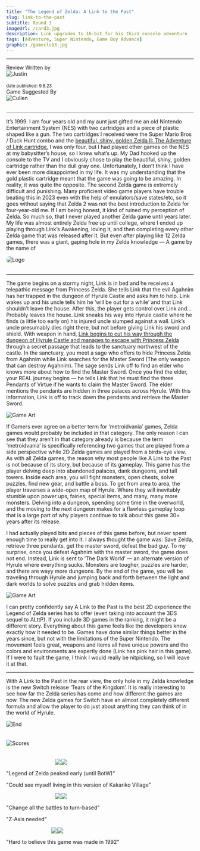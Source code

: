 ```yaml
---
title: "The Legend of Zelda: A Link to the Past"
slug: link-to-the-past
subtitle: Round 3
imageUrl: /card3.jpg
description: Link upgrades to 16-bit for his third console adventure
tags: [Adventure, Super Nintendo, Game Boy Advance]
graphic: /gameclub3.jpg
---
```

---
<div class="reviewinfo">
	
<div style=""><span>Review Written by</span>
<div class="reviewimg"><img src="/reviews/reviewjustin.png"
alt="Justin"/> </div><br>
<sub>date published: 9.8.23</sub></div>

<div style=""><span>Game Suggested By</span>
<div class="reviewimg"><img src="/reviews/reviewcullen.png"
alt="Cullen"/> </div><br></div>

</div>

---

It’s 1999. I am four years old and my aunt just gifted me an old Nintendo Entertainment System (NES) with two cartridges and a piece of plastic shaped like a gun. The two cartridges I received were the Super Mario Bros / Duck Hunt combo and the [beautiful, shiny, golden Zelda II: The Adventure of Link cartridge.](/reviews/linktothepast/cartridge.jpg) I was only four, but I had played other games on the NES at my babysitter’s house, so I knew what’s up. My Dad hooked up the console to the TV and I obviously chose to play the beautiful, shiny, golden cartridge rather than the dull gray one. Unfortunately, I don’t think I have ever been more disappointed in my life. It was my understanding that the gold plastic cartridge meant that the game was going to be amazing. In reality, it was quite the opposite. The second Zelda game is extremely difficult and punishing. Many proficient video game players have trouble beating this in 2023 even with the help of emulators/save states/etc, so it goes without saying that Zelda 2 was not the best introduction to Zelda for four-year-old me. If I am being honest, it kind of ruined my perception of Zelda. So much so, that I never played another Zelda game until years later. My life was almost entirely Zelda free up until college, where I ended up playing through Link’s Awakening, loving it, and then completing every other Zelda game that was released after it. But even after playing like 12 Zelda games, there was a giant, gaping hole in my Zelda knowledge — A game by the name of
<div class="reviewlogo"><img src="/reviews/linktothepast/logo.png"
alt="Logo" style="border-radius: 20px;"/></div><br>

---

The game begins on a stormy night, Link is in bed and he receives a telepathic message from Princess Zelda. She tells Link that the evil Agahnim has her trapped in the dungeon of Hyrule Castle and asks him to help. Link wakes up and his uncle tells him he ‘will be out for a while’ and that Link shouldn’t leave the house. After this, the player gets control over Link and… Probably leaves the house. Link sneaks his way into Hyrule castle where he finds (a little too early on) his injured uncle slumped against a wall. Link’s uncle presumably dies right there, but not before giving Link his sword and shield. With weapon in hand, [Link begins to cut his way through the dungeon of Hyrule Castle and manages to escape with Princess Zelda](/reviews/linktothepast/escape.gif) through a secret passage that leads to the sanctuary northwest of the castle. In the sanctuary, you meet a sage who offers to hide Princess Zelda from Agahnim while Link searches for the Master Sword (The only weapon that can destroy Agahnim). The sage sends Link off to find an elder who knows more about how to find the Master Sword. Once you find the elder, your REAL journey begins — he tells Link that he must find the three Pendants of Virtue if he wants to claim the Master Sword. The elder mentions the pendants are hidden in three palaces across Hyrule. With this information, Link is off to track down the pendants and retrieve the Master Sword.
<div class="reviewsplit"><img src="/reviews/linktothepast/skeleton.png"
alt="Game Art"/><div>

If Gamers ever agree on a better term for ‘metroidvania’ games, Zelda games would probably be included in that category. The only reason I can see that they aren’t in that category already is because the term ‘metroidvania’ is specifically referencing two games that are played from a side perspective while 2D Zelda games are played from a birds-eye view. As with all Zelda games, the reason why most people like A Link to the Past is not because of its story, but because of its gameplay. This game has the player delving deep into abandoned palaces, dank dungeons, and tall towers. Inside each area, you will fight monsters, open chests, solve puzzles, find new gear, and battle a boss. To get from area to area, the player traverses a wide-open map of Hyrule. Where they will inevitably stumble upon power ups, fairies, special items, and many, many more monsters. Delving into a dungeon, spending some time in the overworld, and the moving to the next dungeon makes for a flawless gameplay loop that is a large part of why players continue to talk about this game 30+ years after its release.

I had actually played bits and pieces of this game before, but never spent enough time to really get into it. I always thought the game was: Save Zelda, retrieve three pendants, get the master sword, defeat the bad guy. To my surprise, once you defeat Agahnim with the master sword, the game does not end. Instead, Link is sent to ‘The Dark World’ — an alternate version of Hyrule where everything sucks. Monsters are tougher, puzzles are harder, and there are wayy more dungeons. By the end of the game, you will be traveling through Hyrule and jumping back and forth between the light and dark worlds to solve puzzles and grab hidden items.
<div class="reviewsplit"><img src="/reviews/linktothepast/hyrule.jpg"
alt="Game Art"/><div>

I can pretty confidently say A Link to the Past is the best 2D experience the Legend of Zelda series has to offer (even taking into account the 3DS sequel to ALttP). If you include 3D games in the ranking, it might be a different story.  Everything about this game feels like the developers knew exactly how it needed to be. Games have done similar things better in the years since, but not with the limitations of the Super Nintendo. The movement feels great, weapons and items all have unique powers and the colors and environments are expertly done (Link has pink hair in this game). If I were to fault the game, I think I would really be nitpicking, so I will leave it at that. 

---

With A Link to the Past in the rear view, the only hole in my Zelda knowledge is the new Switch release ‘Tears of the Kingdom’. It is really interesting to see how far the Zelda series has come and how different the games are now. The new Zelda games for Switch have an almost completely different formula and allow the player to do just about anything they can think of in the world of Hyrule. 


<div class="reviewsplit"><img src="/reviews/linktothepast/end.gif"
alt="End"/><div>
<br><br>

<div class="reviewsplit"><img src="/reviews/scores/scoresoutline.png"
alt="Scores" /><div>

<br>
<br>

<div class="scores" style=" width: 100%;">
	 
<div class="stars"><img src="/reviews/reviewjustin.png" style="margin-left: 26%;"><img src="/reviews/scores/5star.png"><p>"Legend of Zelda peaked early (until BotW)"</p><p>"Could see myself living in this version of Kakariko Village"</p></div>

<div class="cstars"><img src="/reviews/reviewcullen.png" style="margin-left: 26%;"><img src="/reviews/scores/3star.png"><p>"Change all the battles to turn-based"</p><p>"Z-Axis needed"</p></div>

<div class="pstars"><img src="/reviews/reviewpatrick.png" style="margin-left: 24%;"><img src="/reviews/scores/5star.png"><p>"Hard to believe this game was made in 1992"</p></div>

</div>